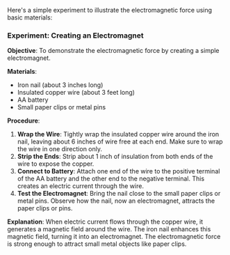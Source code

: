 Here's a simple experiment to illustrate the electromagnetic force using basic materials:

### Experiment: Creating an Electromagnet

**Objective**: To demonstrate the electromagnetic force by creating a simple electromagnet.

**Materials**:
- Iron nail (about 3 inches long)
- Insulated copper wire (about 3 feet long)
- AA battery
- Small paper clips or metal pins

**Procedure**:
1. **Wrap the Wire**: Tightly wrap the insulated copper wire around the iron nail, leaving about 6 inches of wire free at each end. Make sure to wrap the wire in one direction only.
2. **Strip the Ends**: Strip about 1 inch of insulation from both ends of the wire to expose the copper.
3. **Connect to Battery**: Attach one end of the wire to the positive terminal of the AA battery and the other end to the negative terminal. This creates an electric current through the wire.
4. **Test the Electromagnet**: Bring the nail close to the small paper clips or metal pins. Observe how the nail, now an electromagnet, attracts the paper clips or pins.

**Explanation**: When electric current flows through the copper wire, it generates a magnetic field around the wire. The iron nail enhances this magnetic field, turning it into an electromagnet. The electromagnetic force is strong enough to attract small metal objects like paper clips.
